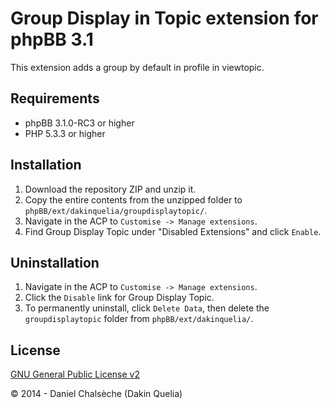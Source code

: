 # Group Display in Topic extension for phpBB 3.1

This extension adds a group by default in profile in viewtopic.

## Requirements
* phpBB 3.1.0-RC3 or higher
* PHP 5.3.3 or higher

## Installation
1. Download the repository ZIP and unzip it.
2. Copy the entire contents from the unzipped folder to `phpBB/ext/dakinquelia/groupdisplaytopic/`.
3. Navigate in the ACP to `Customise -> Manage extensions`.
4. Find Group Display Topic under "Disabled Extensions" and click `Enable`.

## Uninstallation
1. Navigate in the ACP to `Customise -> Manage extensions`.
2. Click the `Disable` link for Group Display Topic.
3. To permanently uninstall, click `Delete Data`, then delete the `groupdisplaytopic` folder from `phpBB/ext/dakinquelia/`.

## License
[GNU General Public License v2](http://opensource.org/licenses/GPL-2.0)

© 2014 - Daniel Chalsèche (Dakin Quelia)
